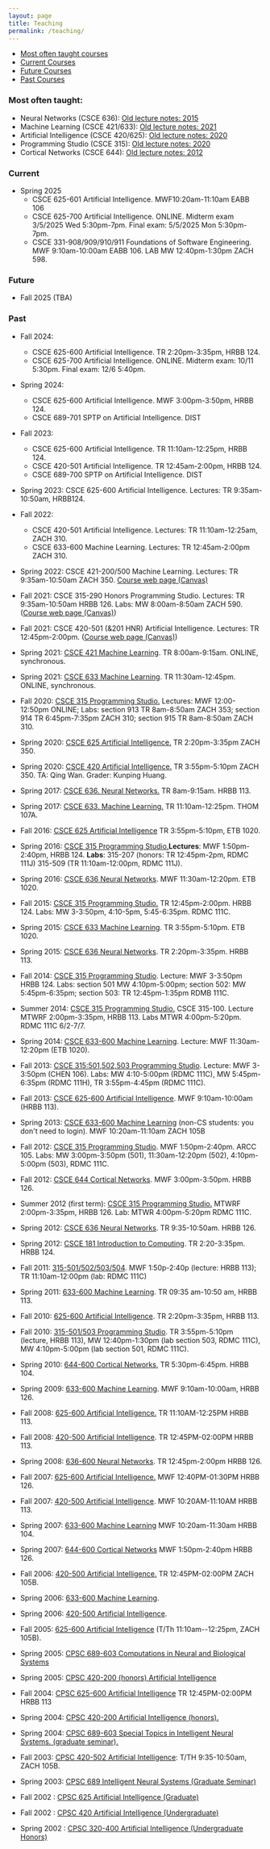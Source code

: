 ```yaml
---
layout: page
title: Teaching
permalink: /teaching/
---
```


<ul class="flattoc">
<li> <a href="#often">Most often taught courses</a></li>
<li> <a href="#current">Current Courses</a></li>
<li> <a href="#future">Future Courses</a></li>
<li> <a href="#past">Past Courses</a></li>
</ul>

<a name="often"></a>
### Most often taught: 

* Neural Networks (CSCE 636): [Old lecture notes: 2015](https://people.engr.tamu.edu/choe/choe/courses/16spring/636/index.html)
* Machine Learning (CSCE 421/633): [Old lecture notes: 2021](https://people.engr.tamu.edu/choe/choe/courses/21spring/633/index.html)
* Artificial Intelligence (CSCE 420/625): [Old lecture notes: 2020](https://people.engr.tamu.edu/choe/choe/courses/20spring/625.html)
* Programming Studio (CSCE 315): [Old lecture notes: 2020](https://people.engr.tamu.edu/choe/choe/courses/20fall/315/index.html)
* Cortical Networks (CSCE 644): [Old lecture notes: 2012](https://people.engr.tamu.edu/choe/choe/courses/12fall/644.html)

<a name="current"></a>
### Current

* Spring 2025
  * CSCE 625-601 Artificial Intelligence. MWF10:20am-11:10am EABB 106
  *  CSCE 625-700 Artificial Intelligence. ONLINE. Midterm exam 3/5/2025 Wed 5:30pm-7pm. Final exam: 5/5/2025 Mon 5:30pm-7pm.
  * CSCE 331-908/909/910/911 Foundations of Software Engineering. MWF 9:10am-10:00am EABB 106. LAB MW 12:40pm-1:30pm ZACH 598.

<a name="future"></a>
### Future
* Fall 2025 (TBA) 

<a name="past"></a>

### Past

* Fall 2024:
  * CSCE 625-600 Artificial Intelligence. TR 2:20pm-3:35pm, HRBB 124.
  * CSCE 625-700 Artificial Intelligence. ONLINE. Midterm exam: 10/11 5:30pm. Final exam: 12/6 5:40pm.

* Spring 2024:
  * CSCE 625-600 Artificial Intelligence. MWF 3:00pm-3:50pm, HRBB 124.
  * CSCE 689-701 SPTP on Artificial Intelligence. DIST

* Fall 2023:
  * CSCE 625-600 Artificial Intelligence. TR 11:10am-12:25pm, HRBB 124.
  * CSCE 420-501 Artificial Intelligence. TR 12:45am-2:00pm, HRBB 124.
  * CSCE 689-700 SPTP on Artificial Intelligence. DIST

* Spring 2023: CSCE 625-600 Artificial Intelligence. Lectures: TR 9:35am-10:50am, HRBB124.
* Fall 2022: 
  * CSCE 420-501 Artificial Intelligence. Lectures: TR 11:10am-12:25am, ZACH 310.
  * CSCE 633-600 Machine Learning. Lectures: TR 12:45am-2:00pm ZACH 310. 
* Spring 2022: CSCE 421-200/500 Machine Learning. Lectures: TR 9:35am-10:50am ZACH 350.  [Course web page (Canvas)](https://canvas.tamu.edu/courses/137553)
* Fall 2021: CSCE 315-290 Honors Programming Studio. Lectures: TR 9:35am-10:50am HRBB 126. Labs: MW 8:00am-8:50am ZACH 590.  ([Course web page (Canvas)](https://canvas.tamu.edu/courses/103661))
* Fall 2021: CSCE 420-501 (&amp;201 HNR) Artificial Intelligence. Lectures: TR 12:45pm-2:00pm.  ([Course web page (Canvas)](https://canvas.tamu.edu/courses/113498))
* Spring 2021: [CSCE 421 Machine Learning](https://people.engr.tamu.edu/choe/choe/courses/21spring/421/index.html). TR 8:00am-9:15am. ONLINE, synchronous.
* Spring 2021: [CSCE 633 Machine Learning](https://people.engr.tamu.edu/choe/choe/courses/21spring/633/index.html). TR 11:30am-12:45pm. ONLINE, synchronous.
* Fall 2020: [CSCE 315 Programming Studio.](https://people.engr.tamu.edu/choe/choe/courses/20fall/315/index.html) Lectures: MWF 12:00-12:50pm ONLINE; Labs: section 913 TR 8am-8:50am  ZACH 353; section 914 TR 6:45pm-7:35pm ZACH 310; section 915 TR 8am-8:50am ZACH 310.
* Spring 2020: [CSCE 625 Artificial Intelligence.](https://people.engr.tamu.edu/choe/choe/courses/20spring/625.html) TR 2:20pm-3:35pm ZACH 350. 
* Spring 2020: [CSCE 420 Artificial Intelligence.](https://people.engr.tamu.edu/choe/choe/courses/20spring/420.html) TR 3:55pm-5:10pm ZACH 350. TA: Qing Wan. Grader: Kunping Huang.
* Spring 2017: [CSCE 636. Neural Networks.](https://people.engr.tamu.edu/choe/choe/courses/17spring/636.html) TR 8am-9:15am. HRBB 113.
* Spring 2017: [CSCE 633. Machine Learning.](https://people.engr.tamu.edu/choe/choe/courses/17spring/633.html) TR 11:10am-12:25pm. THOM 107A. 
* Fall 2016: [CSCE 625 Artificial Intelligence](https://people.engr.tamu.edu/choe/choe/courses/16fall/625.html) TR 3:55pm-5:10pm, ETB 1020.
* Spring 2016: [CSCE 315 Programming Studio.](https://people.engr.tamu.edu/choe/choe/courses/16spring/315/index.html)<b>Lectures</b>: MWF 1:50pm-2:40pm, HRBB 124. <b>Labs</b>: 315-207 (honors: TR 12:45pm-2pm, RDMC 111J) 315-509 (TR 11:10am-12:00pm, RDMC 111J).
* Spring 2016: [CSCE 636 Neural Networks](https://people.engr.tamu.edu/choe/choe/courses/16spring/636/index.html). MWF 11:30am-12:20pm. ETB 1020.
* Fall 2015: [CSCE 315 Programming Studio.](https://people.engr.tamu.edu/choe/choe/courses/15fall/315.html) TR 12:45pm-2:00pm. HRBB 124.  Labs: MW 3-3:50pm, 4:10-5pm, 5:45-6:35pm. RDMC 111C.
* Spring 2015: [CSCE 633 Machine Learning](https://people.engr.tamu.edu/choe/choe/courses/15spring/633.html). TR 3:55pm-5:10pm. ETB 1020.
* Spring 2015: [CSCE 636 Neural Networks](https://people.engr.tamu.edu/choe/choe/courses/15spring/636.html). TR 2:20pm-3:35pm. HRBB 113.
* Fall 2014: [CSCE 315 Programming Studio](https://people.engr.tamu.edu/choe/choe/courses/14fall/315/index.html). Lecture: MWF 3-3:50pm HRBB 124. Labs: section 501 MW 4:10pm-5:00pm; section 502: MW 5:45pm-6:35pm; section 503: TR 12:45pm-1:35pm RDMB 111C.
* Summer 2014: [CSCE 315 Programming Studio.](https://people.engr.tamu.edu/choe/choe/courses/14summer/315.html) CSCE 315-100. Lecture MTWRF 2:00pm-3:35pm, HRBB 113. Labs MTWR 4:00pm-5:20pm. RDMC 111C 6/2-7/7.
* Spring 2014: [CSCE 633-600 Machine Learning](https://people.engr.tamu.edu/choe/choe/courses/14spring/633.html).  Lecture: MWF 11:30am-12:20pm (ETB 1020). 
* Fall 2013: [CSCE 315:501,502,503 Programming Studio](https://people.engr.tamu.edu/choe/choe/courses/13fall/315.html). Lecture: MWF 3-3:50pm (CHEN 106). Labs: MW 4:10-5:00pm (RDMC 111C), MW 5:45pm-6:35pm (RDMC 111H), TR 3:55pm-4:45pm (RDMC 111C).
* Fall 2013: [CSCE 625-600 Artificial Intelligence](https://people.engr.tamu.edu/choe/choe/courses/13fall/625.html). MWF 9:10am-10:00am (HRBB 113).
* Spring 2013: [CSCE 633-600 Machine Learning](https://people.engr.tamu.edu/choe/choe/courses/13spring/633.html) (non-CS students: you don't need to login). MWF 10:20am-11:10am ZACH 105B
* Fall 2012: [CSCE 315 Programming Studio](https://people.engr.tamu.edu/choe/choe/courses/12fall/315.html). MWF 1:50pm-2:40pm. ARCC 105. Labs: MW 3:00pm-3:50pm (501), 11:30am-12:20pm (502), 4:10pm-5:00pm (503), RDMC 111C.
* Fall 2012: [CSCE 644 Cortical Networks](https://people.engr.tamu.edu/choe/choe/courses/12fall/644.html). MWF 3:00pm-3:50pm. HRBB 126.
* Summer 2012 (first term): [CSCE 315 Programming Studio.](https://people.engr.tamu.edu/choe/choe/courses/12summer/315.html) MTWRF 2:00pm-3:35pm, HRBB 126. Lab: MTWR 4:00pm-5:20pm  RDMC 111C.
* Spring 2012: [CSCE 636 Neural Networks](https://people.engr.tamu.edu/choe/choe/courses/12spring/636.html). TR 9:35-10:50am. HRBB 126.
* Spring 2012: [CSCE 181 Introduction to Computing](https://people.engr.tamu.edu/choe/choe/courses/12spring/181.html). TR 2:20-3:35pm. HRBB 124.
* Fall 2011: [315-501/502/503/504](https://people.engr.tamu.edu/choe/choe/courses/11fall/315.html).  MWF 1:50p-2:40p (lecture: HRBB 113); TR 11:10am-12:00pm (lab: RDMC 111C)
* Spring 2011: [633-600 Machine Learning](https://people.engr.tamu.edu/choe/choe/courses/11spring/633.html). TR 09:35 am-10:50 am, HRBB 113. 
* Fall 2010: [625-600  Artificial Intelligence](https://people.engr.tamu.edu/choe/choe/courses/10fall/625.html). TR 2:20pm-3:35pm, HRBB 113.
* Fall 2010: [315-501/503 Programming Studio](https://people.engr.tamu.edu/choe/choe/courses/10fall/315.html). TR 3:55pm-5:10pm (lecture, HRBB 113), MW 12:40pm-1:30pm (lab section 503, RDMC 111C), MW 4:10pm-5:00pm (lab section 501, RDMC 111C). 
* Spring 2010: [644-600 Cortical Networks](https://people.engr.tamu.edu/choe/choe/courses/10spring/644.html), TR 5:30pm-6:45pm. HRBB 104.
* Spring 2009: [633-600 Machine Learning](https://people.engr.tamu.edu/choe/choe/courses/09spring/633.html). MWF 9:10am-10:00am, HRBB 126. 
* Fall 2008: [625-600 Artificial Intelligence.](https://people.engr.tamu.edu/choe/choe/courses/08fall/625.html)  TR 11:10AM-12:25PM HRBB 113. 
* Fall 2008: [420-500 Artificial Intelligence](https://people.engr.tamu.edu/choe/choe/courses/08fall/420.html).  TR 12:45PM-02:00PM HRBB 113. 
* Spring 2008: [636-600 Neural Networks](https://people.engr.tamu.edu/choe/choe/courses/08spring.html). TR 12:45pm-2:00pm HRBB 126.
* Fall 2007: [625-600 Artificial Intelligence.](https://people.engr.tamu.edu/choe/choe/courses/07fall/625.html)  MWF 12:40PM-01:30PM HRBB 126.
* Fall 2007: [420-500 Artificial Intelligence](https://people.engr.tamu.edu/choe/choe/courses/07fall/420.html).  MWF 10:20AM-11:10AM HRBB 113. 
* Spring 2007: [633-600 Machine Learning](https://people.engr.tamu.edu/choe/choe/courses/07spring/633.html) MWF 10:20am-11:30am HRBB 104.
* Spring 2007: [644-600 Cortical Networks](https://people.engr.tamu.edu/choe/choe/courses/07spring/644.html) MWF 1:50pm-2:40pm HRBB 126.
* Fall 2006: [420-500 Artificial Intelligence.](https://people.engr.tamu.edu/choe/choe/courses/06fall.html)  TR 12:45PM-02:00PM ZACH 105B.
* Spring 2006: [633-600 Machine Learning](https://people.engr.tamu.edu/choe/choe/courses/06spring/633.html).
* Spring 2006: [420-500 Artificial Intelligence](https://people.engr.tamu.edu/choe/choe/courses/06spring/420.html). 
* Fall 2005: [625-600 Artificial Intelligence](https://people.engr.tamu.edu/choe/choe/courses/05fall.html) (T/Th 11:10am--12:25pm, ZACH 105B).
* Spring 2005: [CPSC 689-603 Computations in Neural and Biological Systems](https://people.engr.tamu.edu/choe/choe/courses/05spring/689.html)
* Spring 2005: [CPSC 420-200 (honors) Artificial Intelligence](https://people.engr.tamu.edu/choe/choe/courses/05spring/420.html)
* Fall 2004: [CPSC 625-600 Artificial Intelligence](https://people.engr.tamu.edu/choe/choe/courses/04fall.html)   TR 12:45PM-02:00PM HRBB 113
* Spring 2004: [CPSC 420-200 Artificial Intelligence (honors).](https://people.engr.tamu.edu/choe/choe/courses/04spring/420.html)
* Spring 2004: [CPSC 689-603 Special Topics in Intelligent Neural Systems. (graduate seminar).](https://people.engr.tamu.edu/choe/choe/courses/04spring/689.html)
* Fall 2003: [CPSC 420-502 Artificial Intelligence](https://people.engr.tamu.edu/choe/choe/courses/03fall.html): T/TH 9:35-10:50am, ZACH 105B.
* Spring 2003: [CPSC 689 Intelligent Neural Systems (Graduate Seminar)](https://people.engr.tamu.edu/choe/choe/courses/03spring.html)
* Fall 2002 : [CPSC 625 Artificial Intelligence (Graduate)](https://people.engr.tamu.edu/choe/choe/courses/02fall/625.html)
* Fall 2002 : [CPSC 420 Artificial Intelligence (Undergraduate)](https://people.engr.tamu.edu/choe/choe/courses/02fall/420.html)
* Spring 2002 : [CPSC 320-400 Artificial Intelligence (Undergraduate Honors)](https://people.engr.tamu.edu/choe/choe/courses/02spring.html)
